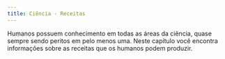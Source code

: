 ```yaml
---
title: Ciência - Receitas
---
```


Humanos possuem conhecimento em todas as áreas da ciência, quase sempre sendo peritos em pelo menos uma. Neste capítulo você encontra informações sobre as receitas que os humanos podem produzir.